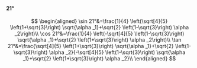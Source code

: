#### 21°

$$
\begin{aligned}
\sin 21°&=\frac{1}{4} \left(\sqrt[4]{5} \left(1+\sqrt{3}\right) \sqrt{\alpha _1}+\sqrt{2} \left(1-\sqrt{3}\right) \alpha _2\right)\\
\cos 21°&=\frac{1}{4} \left(-\sqrt[4]{5} \left(1-\sqrt{3}\right) \sqrt{\alpha _1}+\sqrt{2} \left(1+\sqrt{3}\right) \alpha _2\right)\\
\tan 21°&=\frac{\sqrt[4]{5} \left(1+\sqrt{3}\right) \sqrt{\alpha _1}+\sqrt{2} \left(1-\sqrt{3}\right) \alpha _2}{-\sqrt[4]{5} \left(1-\sqrt{3}\right) \sqrt{\alpha
_1}+\sqrt{2} \left(1+\sqrt{3}\right) \alpha _2}\\
\end{aligned}
$$

